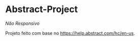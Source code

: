 # Abstract-Project

*Não Responsivo*

Projeto feito com base no https://help.abstract.com/hc/en-us.
